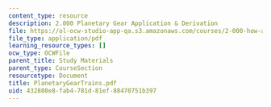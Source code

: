 ```yaml
---
content_type: resource
description: 2.000 Planetary Gear Application & Derivation
file: https://ol-ocw-studio-app-qa.s3.amazonaws.com/courses/2-000-how-and-why-machines-work-spring-2002/432880e8fab4781d81ef88470751b397_PlanetaryGearTrains.pdf
file_type: application/pdf
learning_resource_types: []
ocw_type: OCWFile
parent_title: Study Materials
parent_type: CourseSection
resourcetype: Document
title: PlanetaryGearTrains.pdf
uid: 432880e8-fab4-781d-81ef-88470751b397
---
```

